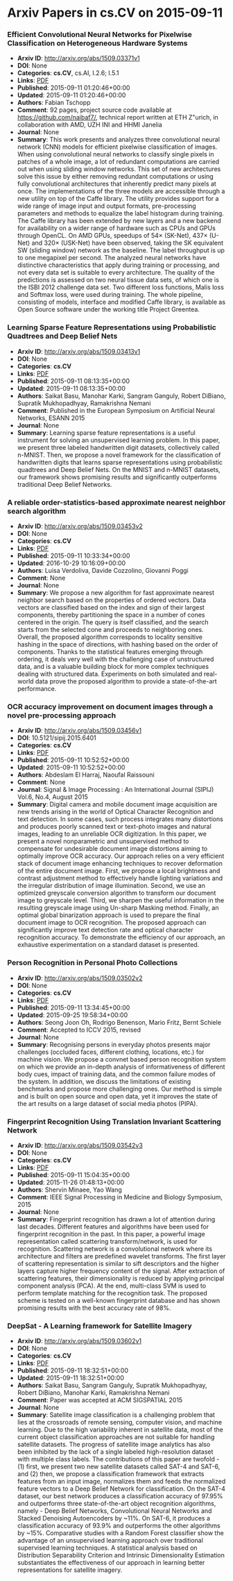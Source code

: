 # Arxiv Papers in cs.CV on 2015-09-11
### Efficient Convolutional Neural Networks for Pixelwise Classification on Heterogeneous Hardware Systems
- **Arxiv ID**: http://arxiv.org/abs/1509.03371v1
- **DOI**: None
- **Categories**: **cs.CV**, cs.AI, I.2.6; I.5.1
- **Links**: [PDF](http://arxiv.org/pdf/1509.03371v1)
- **Published**: 2015-09-11 01:20:46+00:00
- **Updated**: 2015-09-11 01:20:46+00:00
- **Authors**: Fabian Tschopp
- **Comment**: 92 pages, project source code available at
  https://github.com/naibaf7/, technical report written at ETH Z\"urich, in
  collaboration with AMD, UZH INI and HHMI Janelia
- **Journal**: None
- **Summary**: This work presents and analyzes three convolutional neural network (CNN) models for efficient pixelwise classification of images. When using convolutional neural networks to classify single pixels in patches of a whole image, a lot of redundant computations are carried out when using sliding window networks. This set of new architectures solve this issue by either removing redundant computations or using fully convolutional architectures that inherently predict many pixels at once.   The implementations of the three models are accessible through a new utility on top of the Caffe library. The utility provides support for a wide range of image input and output formats, pre-processing parameters and methods to equalize the label histogram during training. The Caffe library has been extended by new layers and a new backend for availability on a wider range of hardware such as CPUs and GPUs through OpenCL.   On AMD GPUs, speedups of $54\times$ (SK-Net), $437\times$ (U-Net) and $320\times$ (USK-Net) have been observed, taking the SK equivalent SW (sliding window) network as the baseline. The label throughput is up to one megapixel per second.   The analyzed neural networks have distinctive characteristics that apply during training or processing, and not every data set is suitable to every architecture. The quality of the predictions is assessed on two neural tissue data sets, of which one is the ISBI 2012 challenge data set. Two different loss functions, Malis loss and Softmax loss, were used during training.   The whole pipeline, consisting of models, interface and modified Caffe library, is available as Open Source software under the working title Project Greentea.



### Learning Sparse Feature Representations using Probabilistic Quadtrees and Deep Belief Nets
- **Arxiv ID**: http://arxiv.org/abs/1509.03413v1
- **DOI**: None
- **Categories**: **cs.CV**
- **Links**: [PDF](http://arxiv.org/pdf/1509.03413v1)
- **Published**: 2015-09-11 08:13:35+00:00
- **Updated**: 2015-09-11 08:13:35+00:00
- **Authors**: Saikat Basu, Manohar Karki, Sangram Ganguly, Robert DiBiano, Supratik Mukhopadhyay, Ramakrishna Nemani
- **Comment**: Published in the European Symposium on Artificial Neural Networks,
  ESANN 2015
- **Journal**: None
- **Summary**: Learning sparse feature representations is a useful instrument for solving an unsupervised learning problem. In this paper, we present three labeled handwritten digit datasets, collectively called n-MNIST. Then, we propose a novel framework for the classification of handwritten digits that learns sparse representations using probabilistic quadtrees and Deep Belief Nets. On the MNIST and n-MNIST datasets, our framework shows promising results and significantly outperforms traditional Deep Belief Networks.



### A reliable order-statistics-based approximate nearest neighbor search algorithm
- **Arxiv ID**: http://arxiv.org/abs/1509.03453v2
- **DOI**: None
- **Categories**: **cs.CV**
- **Links**: [PDF](http://arxiv.org/pdf/1509.03453v2)
- **Published**: 2015-09-11 10:33:34+00:00
- **Updated**: 2016-10-29 10:16:09+00:00
- **Authors**: Luisa Verdoliva, Davide Cozzolino, Giovanni Poggi
- **Comment**: None
- **Journal**: None
- **Summary**: We propose a new algorithm for fast approximate nearest neighbor search based on the properties of ordered vectors. Data vectors are classified based on the index and sign of their largest components, thereby partitioning the space in a number of cones centered in the origin. The query is itself classified, and the search starts from the selected cone and proceeds to neighboring ones. Overall, the proposed algorithm corresponds to locality sensitive hashing in the space of directions, with hashing based on the order of components. Thanks to the statistical features emerging through ordering, it deals very well with the challenging case of unstructured data, and is a valuable building block for more complex techniques dealing with structured data. Experiments on both simulated and real-world data prove the proposed algorithm to provide a state-of-the-art performance.



### OCR accuracy improvement on document images through a novel pre-processing approach
- **Arxiv ID**: http://arxiv.org/abs/1509.03456v1
- **DOI**: 10.5121/sipij.2015.6401
- **Categories**: **cs.CV**
- **Links**: [PDF](http://arxiv.org/pdf/1509.03456v1)
- **Published**: 2015-09-11 10:52:52+00:00
- **Updated**: 2015-09-11 10:52:52+00:00
- **Authors**: Abdeslam El Harraj, Naoufal Raissouni
- **Comment**: None
- **Journal**: Signal & Image Processing : An International Journal (SIPIJ)
  Vol.6, No.4, August 2015
- **Summary**: Digital camera and mobile document image acquisition are new trends arising in the world of Optical Character Recognition and text detection. In some cases, such process integrates many distortions and produces poorly scanned text or text-photo images and natural images, leading to an unreliable OCR digitization. In this paper, we present a novel nonparametric and unsupervised method to compensate for undesirable document image distortions aiming to optimally improve OCR accuracy. Our approach relies on a very efficient stack of document image enhancing techniques to recover deformation of the entire document image. First, we propose a local brightness and contrast adjustment method to effectively handle lighting variations and the irregular distribution of image illumination. Second, we use an optimized greyscale conversion algorithm to transform our document image to greyscale level. Third, we sharpen the useful information in the resulting greyscale image using Un-sharp Masking method. Finally, an optimal global binarization approach is used to prepare the final document image to OCR recognition. The proposed approach can significantly improve text detection rate and optical character recognition accuracy. To demonstrate the efficiency of our approach, an exhaustive experimentation on a standard dataset is presented.



### Person Recognition in Personal Photo Collections
- **Arxiv ID**: http://arxiv.org/abs/1509.03502v2
- **DOI**: None
- **Categories**: **cs.CV**
- **Links**: [PDF](http://arxiv.org/pdf/1509.03502v2)
- **Published**: 2015-09-11 13:34:45+00:00
- **Updated**: 2015-09-25 19:58:34+00:00
- **Authors**: Seong Joon Oh, Rodrigo Benenson, Mario Fritz, Bernt Schiele
- **Comment**: Accepted to ICCV 2015, revised
- **Journal**: None
- **Summary**: Recognising persons in everyday photos presents major challenges (occluded faces, different clothing, locations, etc.) for machine vision. We propose a convnet based person recognition system on which we provide an in-depth analysis of informativeness of different body cues, impact of training data, and the common failure modes of the system. In addition, we discuss the limitations of existing benchmarks and propose more challenging ones. Our method is simple and is built on open source and open data, yet it improves the state of the art results on a large dataset of social media photos (PIPA).



### Fingerprint Recognition Using Translation Invariant Scattering Network
- **Arxiv ID**: http://arxiv.org/abs/1509.03542v3
- **DOI**: None
- **Categories**: **cs.CV**
- **Links**: [PDF](http://arxiv.org/pdf/1509.03542v3)
- **Published**: 2015-09-11 15:04:35+00:00
- **Updated**: 2015-11-26 01:48:13+00:00
- **Authors**: Shervin Minaee, Yao Wang
- **Comment**: IEEE Signal Processing in Medicine and Biology Symposium, 2015
- **Journal**: None
- **Summary**: Fingerprint recognition has drawn a lot of attention during last decades. Different features and algorithms have been used for fingerprint recognition in the past. In this paper, a powerful image representation called scattering transform/network, is used for recognition. Scattering network is a convolutional network where its architecture and filters are predefined wavelet transforms. The first layer of scattering representation is similar to sift descriptors and the higher layers capture higher frequency content of the signal. After extraction of scattering features, their dimensionality is reduced by applying principal component analysis (PCA). At the end, multi-class SVM is used to perform template matching for the recognition task. The proposed scheme is tested on a well-known fingerprint database and has shown promising results with the best accuracy rate of 98\%.



### DeepSat - A Learning framework for Satellite Imagery
- **Arxiv ID**: http://arxiv.org/abs/1509.03602v1
- **DOI**: None
- **Categories**: **cs.CV**
- **Links**: [PDF](http://arxiv.org/pdf/1509.03602v1)
- **Published**: 2015-09-11 18:32:51+00:00
- **Updated**: 2015-09-11 18:32:51+00:00
- **Authors**: Saikat Basu, Sangram Ganguly, Supratik Mukhopadhyay, Robert DiBiano, Manohar Karki, Ramakrishna Nemani
- **Comment**: Paper was accepted at ACM SIGSPATIAL 2015
- **Journal**: None
- **Summary**: Satellite image classification is a challenging problem that lies at the crossroads of remote sensing, computer vision, and machine learning. Due to the high variability inherent in satellite data, most of the current object classification approaches are not suitable for handling satellite datasets. The progress of satellite image analytics has also been inhibited by the lack of a single labeled high-resolution dataset with multiple class labels. The contributions of this paper are twofold - (1) first, we present two new satellite datasets called SAT-4 and SAT-6, and (2) then, we propose a classification framework that extracts features from an input image, normalizes them and feeds the normalized feature vectors to a Deep Belief Network for classification. On the SAT-4 dataset, our best network produces a classification accuracy of 97.95% and outperforms three state-of-the-art object recognition algorithms, namely - Deep Belief Networks, Convolutional Neural Networks and Stacked Denoising Autoencoders by ~11%. On SAT-6, it produces a classification accuracy of 93.9% and outperforms the other algorithms by ~15%. Comparative studies with a Random Forest classifier show the advantage of an unsupervised learning approach over traditional supervised learning techniques. A statistical analysis based on Distribution Separability Criterion and Intrinsic Dimensionality Estimation substantiates the effectiveness of our approach in learning better representations for satellite imagery.



